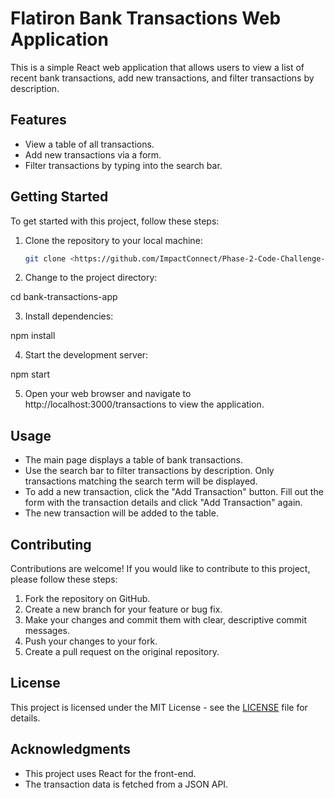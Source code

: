 # Flatiron Bank Transactions Web Application

This is a simple React web application that allows users to view a list of recent bank transactions, add new transactions, and filter transactions by description.

## Features

- View a table of all transactions.
- Add new transactions via a form.
- Filter transactions by typing into the search bar.

## Getting Started

To get started with this project, follow these steps:

1. Clone the repository to your local machine:

   ```bash
   git clone <https://github.com/ImpactConnect/Phase-2-Code-Challenge-Bank-of-Flatiron>

2. Change to the project directory:

cd bank-transactions-app

3. Install dependencies:

npm install

4. Start the development server:

npm start

5. Open your web browser and navigate to http://localhost:3000/transactions to view the application.

## Usage

- The main page displays a table of bank transactions.
- Use the search bar to filter transactions by description. Only transactions matching the search term will be displayed.
- To add a new transaction, click the "Add Transaction" button. Fill out the form with the transaction details and click "Add Transaction" again.
- The new transaction will be added to the table.

## Contributing

Contributions are welcome! If you would like to contribute to this project, please follow these steps:

1. Fork the repository on GitHub.
2. Create a new branch for your feature or bug fix.
3. Make your changes and commit them with clear, descriptive commit messages.
4. Push your changes to your fork.
5. Create a pull request on the original repository.

## License

This project is licensed under the MIT License - see the [LICENSE](LICENSE) file for details.

## Acknowledgments

- This project uses React for the front-end.
- The transaction data is fetched from a JSON API.

